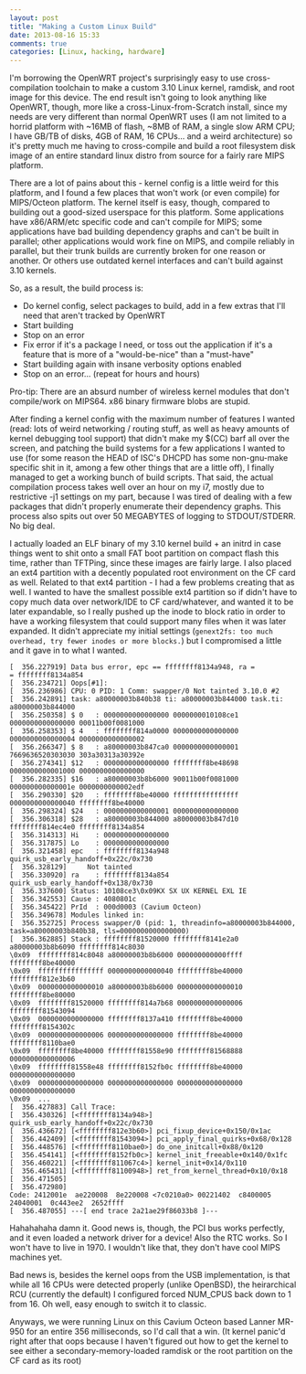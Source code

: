 ```yaml
---
layout: post
title: "Making a Custom Linux Build"
date: 2013-08-16 15:33
comments: true
categories: [Linux, hacking, hardware]
---
```


I'm borrowing the OpenWRT project's surprisingly easy to use cross-compilation toolchain to make a custom 3.10 Linux kernel, ramdisk, and root image for this device. The end result isn't going to look anything like OpenWRT, though, more like a cross-Linux-from-Scratch install, since my needs are very different than normal OpenWRT uses (I am not limited to a horrid platform with ~16MB of flash, ~8MB of RAM, a single slow ARM CPU; I have GB/TB of disks, 4GB of RAM, 16 CPUs... and a weird architecture) so it's pretty much me having to cross-compile and build a root filesystem disk image of an entire standard linux distro from source for a fairly rare MIPS platform.

There are a lot of pains about this - kernel config is a little weird for this platform, and I found a few places that won't work (or even compile) for MIPS/Octeon platform. The kernel itself is easy, though, compared to building out a good-sized userspace for this platform. Some applications have x86/ARM/etc specific code and can't compile for MIPS; some applications have bad building dependency graphs and can't be built in parallel; other applications would work fine on MIPS, and compile reliably in parallel, but their trunk builds are currently broken for one reason or another. Or others use outdated kernel interfaces and can't build against 3.10 kernels.

So, as a result, the build process is:

* Do kernel config, select packages to build, add in a few extras that I'll need that aren't tracked by OpenWRT
* Start building
* Stop on an error
* Fix error if it's a package I need, or toss out the application if it's a feature that is more of a "would-be-nice" than a "must-have"
* Start building again with insane verbosity options enabled
* Stop on an error... (repeat for hours and hours)


Pro-tip: There are an absurd number of wireless kernel modules that don't compile/work on MIPS64. x86 binary firmware blobs are stupid.

After finding a kernel config with the maximum number of features I wanted (read: lots of weird networking / routing stuff, as well as heavy amounts of kernel debugging tool support) that didn't make my $(CC) barf all over the screen, and patching the build systems for a few applications I wanted to use (for some reason the HEAD of ISC's DHCPD has some non-gnu-make specific shit in it, among a few other things that are a little off), I finally managed to get a working bunch of build scripts. That said, the actual compilation process takes well over an hour on my i7, mostly due to restrictive -j1 settings on my part, because I was tired of dealing with a few packages that didn't properly enumerate their dependency graphs. This process also spits out over 50 MEGABYTES of logging to STDOUT/STDERR. No big deal.

I actually loaded an ELF binary of my 3.10 kernel build + an initrd in case things went to shit onto a small FAT boot partition on compact flash this time, rather than TFTPing, since these images are fairly large. I also placed an ext4 partition with a decently populated root environment on the CF card as well. Related to that ext4 partition - I had a few problems creating that as well. I wanted to have the smallest possible ext4 partition so if didn't have to copy much data over network/IDE to CF card/whatever, and wanted it to be later expandable, so I really pushed up the inode to block ratio in order to have a working filesystem that could support many files when it was later expanded. It didn't appreciate my initial settings (`genext2fs: too much overhead, try fewer inodes or more blocks.`) but I compromised a little and it gave in to what I wanted.


``` text Kernel Log Snippet
[  356.227919] Data bus error, epc == ffffffff8134a948, ra =
= ffffffff8134a854
[  356.234721] Oops[#1]:
[  356.236986] CPU: 0 PID: 1 Comm: swapper/0 Not tainted 3.10.0 #2
[  356.242891] task: a80000003b840b38 ti: a80000003b844000 task.ti: a80000003b844000
[  356.250358] $ 0   : 0000000000000000 0000000010108ce1 0000000000000000 00011b00f0081000
[  356.258353] $ 4   : ffffffff814a0000 0000000000000000 0000000000000004 0000000000000002
[  356.266347] $ 8   : a80000003b847ca0 0000000000000001 7669636520303030 303a30313a30392e
[  356.274341] $12   : 0000000000000000 ffffffff8be48698 0000000000001000 0000000000000000
[  356.282335] $16   : a80000003b8b6000 90011b00f0081000 000000000000001e 0000000000002edf
[  356.290330] $20   : ffffffff8be40000 ffffffffffffffff 0000000000000040 ffffffff8be40000
[  356.298324] $24   : 0000000000000001 0000000000000000                                  
[  356.306318] $28   : a80000003b844000 a80000003b847d10 ffffffff814ec4e0 ffffffff8134a854
[  356.314313] Hi    : 0000000000000000
[  356.317875] Lo    : 0000000000000000
[  356.321458] epc   : ffffffff8134a948 quirk_usb_early_handoff+0x22c/0x730
[  356.328129]     Not tainted
[  356.330920] ra    : ffffffff8134a854 quirk_usb_early_handoff+0x138/0x730
[  356.337600] Status: 10108ce3\0x09KX SX UX KERNEL EXL IE 
[  356.342553] Cause : 4080801c
[  356.345422] PrId  : 000d0003 (Cavium Octeon)
[  356.349678] Modules linked in:
[  356.352725] Process swapper/0 (pid: 1, threadinfo=a80000003b844000, task=a80000003b840b38, tls=0000000000000000)
[  356.362885] Stack : ffffffff81520000 ffffffff8141e2a0 a80000003b8b6090 ffffffff814c8030
\0x09  ffffffff814c8048 a80000003b8b6000 000000000000ffff ffffffff8be40000
\0x09  ffffffffffffffff 0000000000000040 ffffffff8be40000 ffffffff812e3b60
\0x09  0000000000000010 a80000003b8b6000 0000000000000010 ffffffff8be80000
\0x09  ffffffff81520000 ffffffff814a7b68 0000000000000006 ffffffff81543094
\0x09  0000000000000000 ffffffff8137a410 ffffffff8be40000 ffffffff8154302c
\0x09  0000000000000006 0000000000000000 ffffffff8be40000 ffffffff8110bae0
\0x09  ffffffff8be40000 ffffffff81558e90 ffffffff81568888 0000000000000006
\0x09  ffffffff81558e48 ffffffff8152fb0c ffffffff8be40000 0000000000000000
\0x09  0000000000000000 0000000000000000 0000000000000000 0000000000000000
\0x09  ...
[  356.427883] Call Trace:
[  356.430326] [<ffffffff8134a948>] quirk_usb_early_handoff+0x22c/0x730
[  356.436672] [<ffffffff812e3b60>] pci_fixup_device+0x150/0x1ac
[  356.442409] [<ffffffff81543094>] pci_apply_final_quirks+0x68/0x128
[  356.448576] [<ffffffff8110bae0>] do_one_initcall+0x88/0x120
[  356.454141] [<ffffffff8152fb0c>] kernel_init_freeable+0x140/0x1fc
[  356.460221] [<ffffffff811067c4>] kernel_init+0x14/0x110
[  356.465431] [<ffffffff81100948>] ret_from_kernel_thread+0x10/0x18
[  356.471505] 
[  356.472980] 
Code: 2412001e  ae220008  8e220008 <7c0210a0> 00221402  c8400005  24040001  0c443ee2  2652ffff 
[  356.487055] ---[ end trace 2a21ae29f86033b8 ]---
```

Hahahahaha damn it.
Good news is, though, the PCI bus works perfectly, and it even loaded a network driver for a device! Also the RTC works. So I won't have to live in 1970. I wouldn't like that, they don't have cool MIPS machines yet.

Bad news is, besides the kernel oops from the USB implementation, is that while all 16 CPUs were detected properly (unlike OpenBSD), the heirarchical RCU (currently the default) I configured forced NUM_CPUS back down to 1 from 16. Oh well, easy enough to switch it to classic.

Anyways, we were running Linux on this Cavium Octeon based Lanner MR-950 for an entire 356 milliseconds, so I'd call that a win. (It kernel panic'd right after that oops because I haven't figured out how to get the kernel to see either a secondary-memory-loaded ramdisk or the root partition on the CF card as its root)
